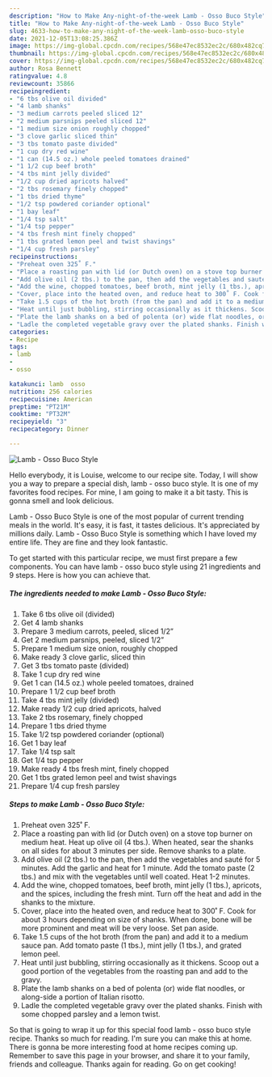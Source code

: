 ```yaml
---
description: "How to Make Any-night-of-the-week Lamb - Osso Buco Style"
title: "How to Make Any-night-of-the-week Lamb - Osso Buco Style"
slug: 4633-how-to-make-any-night-of-the-week-lamb-osso-buco-style
date: 2021-12-05T13:08:25.386Z
image: https://img-global.cpcdn.com/recipes/568e47ec8532ec2c/680x482cq70/lamb-osso-buco-style-recipe-main-photo.jpg
thumbnail: https://img-global.cpcdn.com/recipes/568e47ec8532ec2c/680x482cq70/lamb-osso-buco-style-recipe-main-photo.jpg
cover: https://img-global.cpcdn.com/recipes/568e47ec8532ec2c/680x482cq70/lamb-osso-buco-style-recipe-main-photo.jpg
author: Rosa Bennett
ratingvalue: 4.8
reviewcount: 35866
recipeingredient:
- "6 tbs olive oil divided"
- "4 lamb shanks"
- "3 medium carrots peeled sliced 12"
- "2 medium parsnips peeled sliced 12"
- "1 medium size onion roughly chopped"
- "3 clove garlic sliced thin"
- "3 tbs tomato paste divided"
- "1 cup dry red wine"
- "1 can (14.5 oz.) whole peeled tomatoes drained"
- "1 1/2 cup beef broth"
- "4 tbs mint jelly divided"
- "1/2 cup dried apricots halved"
- "2 tbs rosemary finely chopped"
- "1 tbs dried thyme"
- "1/2 tsp powdered coriander optional"
- "1 bay leaf"
- "1/4 tsp salt"
- "1/4 tsp pepper"
- "4 tbs fresh mint finely chopped"
- "1 tbs grated lemon peel and twist shavings"
- "1/4 cup fresh parsley"
recipeinstructions:
- "Preheat oven 325˚ F."
- "Place a roasting pan with lid (or Dutch oven) on a stove top burner on medium heat. Heat up olive oil (4 tbs.). When heated, sear the shanks on all sides for about 3 minutes per side. Remove shanks to a plate."
- "Add olive oil (2 tbs.) to the pan, then add the vegetables and sauté for 5 minutes. Add the garlic and heat for 1 minute. Add the tomato paste (2 tbs.) and mix with the vegetables until well coated. Heat 1-2 minutes."
- "Add the wine, chopped tomatoes, beef broth, mint jelly (1 tbs.), apricots, and the spices, including the fresh mint. Turn off the heat and add in the shanks to the mixture."
- "Cover, place into the heated oven, and reduce heat to 300˚ F. Cook for about 3 hours depending on size of shanks. When done, bone will be more prominent and meat will be very loose. Set pan aside."
- "Take 1.5 cups of the hot broth (from the pan) and add it to a medium sauce pan. Add tomato paste (1 tbs.), mint jelly (1 tbs.), and grated lemon peel."
- "Heat until just bubbling, stirring occasionally as it thickens. Scoop out a good portion of the vegetables from the roasting pan and add to the gravy."
- "Plate the lamb shanks on a bed of polenta (or) wide flat noodles, or along-side a portion of Italian risotto."
- "Ladle the completed vegetable gravy over the plated shanks. Finish with some chopped parsley and a lemon twist."
categories:
- Recipe
tags:
- lamb
- 
- osso

katakunci: lamb  osso 
nutrition: 256 calories
recipecuisine: American
preptime: "PT21M"
cooktime: "PT32M"
recipeyield: "3"
recipecategory: Dinner

---
```



![Lamb - Osso Buco Style](https://img-global.cpcdn.com/recipes/568e47ec8532ec2c/680x482cq70/lamb-osso-buco-style-recipe-main-photo.jpg)

Hello everybody, it is Louise, welcome to our recipe site. Today, I will show you a way to prepare a special dish, lamb - osso buco style. It is one of my favorites food recipes. For mine, I am going to make it a bit tasty. This is gonna smell and look delicious.



Lamb - Osso Buco Style is one of the most popular of current trending meals in the world. It's easy, it is fast, it tastes delicious. It's appreciated by millions daily. Lamb - Osso Buco Style is something which I have loved my entire life. They are fine and they look fantastic.


To get started with this particular recipe, we must first prepare a few components. You can have lamb - osso buco style using 21 ingredients and 9 steps. Here is how you can achieve that.

<!--inarticleads1-->

##### The ingredients needed to make Lamb - Osso Buco Style:

1. Take 6 tbs olive oil (divided)
1. Get 4 lamb shanks
1. Prepare 3 medium carrots, peeled, sliced 1/2”
1. Get 2 medium parsnips, peeled, sliced 1/2”
1. Prepare 1 medium size onion, roughly chopped
1. Make ready 3 clove garlic, sliced thin
1. Get 3 tbs tomato paste (divided)
1. Take 1 cup dry red wine
1. Get 1 can (14.5 oz.) whole peeled tomatoes, drained
1. Prepare 1 1/2 cup beef broth
1. Take 4 tbs mint jelly (divided)
1. Make ready 1/2 cup dried apricots, halved
1. Take 2 tbs rosemary, finely chopped
1. Prepare 1 tbs dried thyme
1. Take 1/2 tsp powdered coriander (optional)
1. Get 1 bay leaf
1. Take 1/4 tsp salt
1. Get 1/4 tsp pepper
1. Make ready 4 tbs fresh mint, finely chopped
1. Get 1 tbs grated lemon peel and twist shavings
1. Prepare 1/4 cup fresh parsley




<!--inarticleads2-->

##### Steps to make Lamb - Osso Buco Style:

1. Preheat oven 325˚ F.
1. Place a roasting pan with lid (or Dutch oven) on a stove top burner on medium heat. Heat up olive oil (4 tbs.). When heated, sear the shanks on all sides for about 3 minutes per side. Remove shanks to a plate.
1. Add olive oil (2 tbs.) to the pan, then add the vegetables and sauté for 5 minutes. Add the garlic and heat for 1 minute. Add the tomato paste (2 tbs.) and mix with the vegetables until well coated. Heat 1-2 minutes.
1. Add the wine, chopped tomatoes, beef broth, mint jelly (1 tbs.), apricots, and the spices, including the fresh mint. Turn off the heat and add in the shanks to the mixture.
1. Cover, place into the heated oven, and reduce heat to 300˚ F. Cook for about 3 hours depending on size of shanks. When done, bone will be more prominent and meat will be very loose. Set pan aside.
1. Take 1.5 cups of the hot broth (from the pan) and add it to a medium sauce pan. Add tomato paste (1 tbs.), mint jelly (1 tbs.), and grated lemon peel.
1. Heat until just bubbling, stirring occasionally as it thickens. Scoop out a good portion of the vegetables from the roasting pan and add to the gravy.
1. Plate the lamb shanks on a bed of polenta (or) wide flat noodles, or along-side a portion of Italian risotto.
1. Ladle the completed vegetable gravy over the plated shanks. Finish with some chopped parsley and a lemon twist.




So that is going to wrap it up for this special food lamb - osso buco style recipe. Thanks so much for reading. I'm sure you can make this at home. There is gonna be more interesting food at home recipes coming up. Remember to save this page in your browser, and share it to your family, friends and colleague. Thanks again for reading. Go on get cooking!
